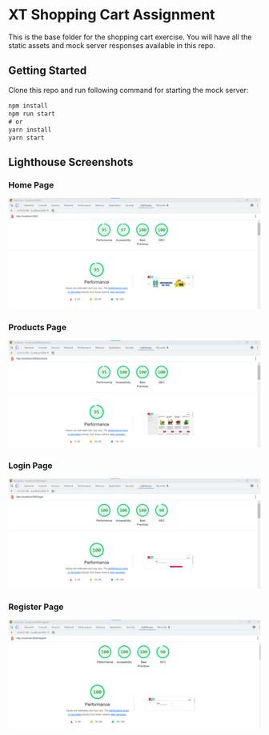 # XT Shopping Cart Assignment

This is the base folder for the shopping cart exercise. You will have all the static assets and mock server responses available in this repo.

## Getting Started

Clone this repo and run following command for starting the mock server:

```
npm install
npm run start
# or
yarn install
yarn start
```

## Lighthouse Screenshots

### Home Page
![Home Page](https://github.com/mohitthakur2/shopping-cart-assignment/blob/develop/lighthouse-screenshots/home-page.png?raw=true)

### Products Page
![Products Page](https://github.com/mohitthakur2/shopping-cart-assignment/blob/develop/lighthouse-screenshots/products-page.png?raw=true)

### Login Page
![Login Page](https://github.com/mohitthakur2/shopping-cart-assignment/blob/develop/lighthouse-screenshots/login-page.png?raw=true)

### Register Page
![Register Page](https://github.com/mohitthakur2/shopping-cart-assignment/blob/develop/lighthouse-screenshots/register-page.png?raw=true)
